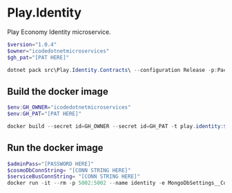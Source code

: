 # Play.Identity

Play Economy Identity microservice.

```powershell
$version="1.0.4"
$owner="icodedotnetmicroservices"
$gh_pat="[PAT HERE]"

dotnet pack src\Play.Identity.Contracts\ --configuration Release -p:PackageVersion=$version -p:RepositoryUrl=https://github.com/$owner/Play.Identity -o ..\packages
```

## Build the docker image

```powershell
$env:GH_OWNER="icodedotnetmicroservices"
$env:GH_PAT="[PAT HERE]"

docker build --secret id=GH_OWNER --secret id=GH_PAT -t play.identity:$version .

```

## Run the docker image

```powershell
$adminPass="[PASSWORD HERE]"
$cosmoDbConnString= "[CONN STRING HERE]"
$serviceBusConnString= "[CONN STRING HERE]"
docker run -it --rm -p 5002:5002 --name identity -e MongoDbSettings__ConnectionString=$cosmoDbConnString -e ServiceBusSettings__ConnectionString=$serviceBusConnString -e ServiceSettings__MessageBroker="SERVICEBUS" -e IdentitySettings__AdminUserPassword=$adminPass  play.identity:$version
```
